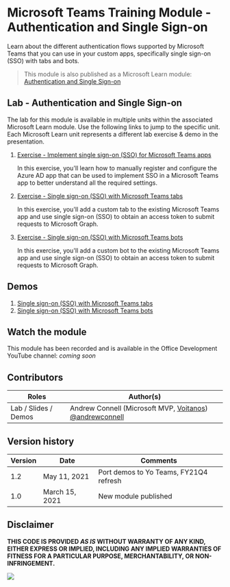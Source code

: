 # Microsoft Teams Training Module - Authentication and Single Sign-on

Learn about the different authentication flows supported by Microsoft Teams that you can use in your custom apps, specifically single sign-on (SSO) with tabs and bots.

> This module is also published as a Microsoft Learn module: [Authentication and Single Sign-on](https://docs.microsoft.com/learn/modules/msteams-sso)

## Lab - Authentication and Single Sign-on

The lab for this module is available in multiple units within the associated Microsoft Learn module. Use the following links to jump to the specific unit. Each Microsoft Learn unit represents a different lab exercise & demo in the presentation.

1. [Exercise - Implement single sign-on (SSO) for Microsoft Teams apps](https://docs.microsoft.com/learn/modules/msteams-sso/3-exercise-single-sign-on)

   In this exercise, you'll learn how to manually register and configure the Azure AD app that can be used to implement SSO in a Microsoft Teams app to better understand all the required settings.

1. [Exercise - Single sign-on (SSO) with Microsoft Teams tabs](https://docs.microsoft.com/learn/modules/msteams-sso/5-exercise-tabs-sso)

   In this exercise, you'll add a custom tab to the existing Microsoft Teams app and use single sign-on (SSO) to obtain an access token to submit requests to Microsoft Graph.

1. [Exercise - Single sign-on (SSO) with Microsoft Teams bots](https://docs.microsoft.com/learn/modules/msteams-sso/7-exercise-bots-sso)

   In this exercise, you'll add a custom bot to the existing Microsoft Teams app and use single sign-on (SSO) to obtain an access token to submit requests to Microsoft Graph.

## Demos

1. [Single sign-on (SSO) with Microsoft Teams tabs](./Demos/02%02-%02My%02SSO%02Tab)
1. [Single sign-on (SSO) with Microsoft Teams bots](./Demos/03%02-%02My%02SSO%02Bot)

## Watch the module

This module has been recorded and is available in the Office Development YouTube channel: _coming soon_

## Contributors

| Roles                | Author(s)                                                                             |
| -------------------- | ------------------------------------------------------------------------------------- |
| Lab / Slides / Demos | Andrew Connell (Microsoft MVP, [Voitanos](//github.com/voitanos)) [@andrewconnell](//github.com/andrewconnell) |

## Version history

| Version |      Date      |                Comments                |
| ------- | -------------- | -------------------------------------- |
| 1.2     | May 11, 2021   | Port demos to Yo Teams, FY21Q4 refresh |
| 1.0     | March 15, 2021 | New module published                   |

## Disclaimer

**THIS CODE IS PROVIDED _AS IS_ WITHOUT WARRANTY OF ANY KIND, EITHER EXPRESS OR IMPLIED, INCLUDING ANY IMPLIED WARRANTIES OF FITNESS FOR A PARTICULAR PURPOSE, MERCHANTABILITY, OR NON-INFRINGEMENT.**

<img src="https://telemetry.sharepointpnp.com/TrainingContent/Teams/80%20Using%20Single%20Sign-On%20with%20Microsoft%20Teams" />
